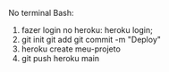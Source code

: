 No terminal Bash:
1. fazer login no heroku: heroku login;
2. git init
git add
git commit -m "Deploy"
3. heroku create meu-projeto
4. git push heroku main
